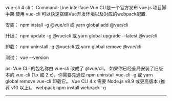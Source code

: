 vue-cli 4
    cli： Command-Line Interface
Vue CLI是一个官方发布 vue.js 项目脚手架
使用 vue-cli 可以快速搭建Vue开发环境以及对应的webpack配置.

安装：
npm install -g @vue/cli     或   yarn global add @vue/cli	

升级：
npm update -g @vue/cli     或    yarn global upgrade --latest @vue/cli

卸载：
npm uninstall -g @vue/cli    或  yarn global remove @vue/cli

测试：
vue --version
	
ps: 
	Vue CLI 的包名称由 vue-cli 改成了 @vue/cli。 如果你已经全局安装了旧版本的 vue-cli (1.x 或 2.x)，你需要先通过 npm uninstall vue-cli -g 或 yarn global remove vue-cli 卸载它。
	Vue CLI 4.x 需要 Node.js v8.9 或更高版本 (推荐 v10 以上)。
webpack
	npm install webpack -g
	
------------------------------------------